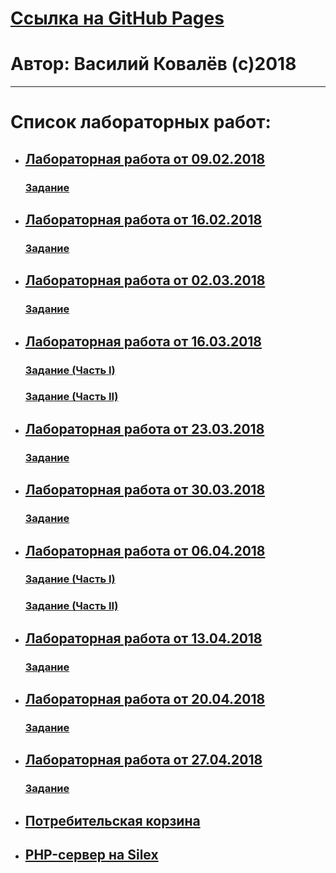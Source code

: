# [Ссылка на GitHub Pages](https://gossdemos.github.io/labs_2/)
# Автор: Василий Ковалёв (с)2018
---
# Список лабораторных работ:
* ## [Лабораторная работа от 09.02.2018](2018_02_09)
  ### [Задание](https://github.com/GossJS/js_starters1/tree/05022018)
* ## [Лабораторная работа от 16.02.2018](2018_02_16)
  ### [Задание](https://github.com/GossJS/js_starters1/tree/16022015)
* ## [Лабораторная работа от 02.03.2018](2018_03_02)
  ### [Задание](https://kodaktor.ru/g/02032018)
* ## [Лабораторная работа от 16.03.2018](2018_03_16)
  ### [Задание (Часть I)](http://kodaktor.ru/16-03-2018-1.pdf)
  ### [Задание (Часть II)](http://kodaktor.ru/16-03-2018-2.pdf)
* ## [Лабораторная работа от 23.03.2018](2018_03_23)
  ### [Задание](https://kodaktor.ru/g/23032018)
* ## [Лабораторная работа от 30.03.2018](2018_03_30)
  ### [Задание](https://kodaktor.ru/g/30032018)
* ## [Лабораторная работа от 06.04.2018](2018_04_06)
  ### [Задание (Часть I)](https://kodaktor.ru/06042018)
  ### [Задание (Часть II)](https://kodaktor.ru/06042018_2)
* ## [Лабораторная работа от 13.04.2018](2018_04_13)
  ### [Задание](https://kodaktor.ru/g/13042018)
* ## [Лабораторная работа от 20.04.2018](2018_04_20)
  ### [Задание](https://kodaktor.ru/g/20042018)
* ## [Лабораторная работа от 27.04.2018](2018_04_27)
  ### [Задание](https://kodaktor.ru/g/27042018)
* ## [Потребительская корзина](consumer_basket)
* ## [PHP-сервер на Silex](https://github.com/vasily-kowalev/Silex_server)
